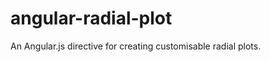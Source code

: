 angular-radial-plot
===================

An Angular.js directive for creating customisable radial plots. 
